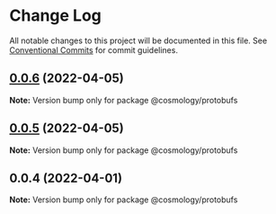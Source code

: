 # Change Log

All notable changes to this project will be documented in this file.
See [Conventional Commits](https://conventionalcommits.org) for commit guidelines.

## [0.0.6](https://github.com/cosmology-finance/cosmology/compare/@cosmology/protobufs@0.0.5...@cosmology/protobufs@0.0.6) (2022-04-05)

**Note:** Version bump only for package @cosmology/protobufs





## [0.0.5](https://github.com/cosmology-finance/cosmology/tree/master/packages/protobufs/compare/@cosmology/protobufs@0.0.4...@cosmology/protobufs@0.0.5) (2022-04-05)

**Note:** Version bump only for package @cosmology/protobufs





## 0.0.4 (2022-04-01)

**Note:** Version bump only for package @cosmology/protobufs
